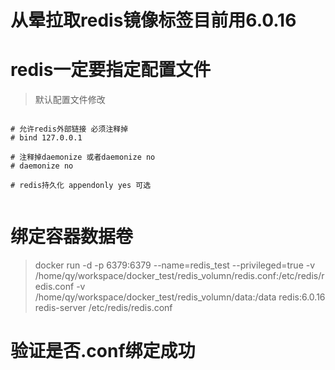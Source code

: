 # 从晕拉取redis镜像标签目前用6.0.16
# redis一定要指定配置文件
> 默认配置文件修改
```

# 允许redis外部链接 必须注释掉
# bind 127.0.0.1

# 注释掉daemonize 或者daemonize no
# daemonize no

# redis持久化 appendonly yes 可选


```

# 绑定容器数据卷
> docker run -d -p 6379:6379 --name=redis_test --privileged=true -v /home/qy/workspace/docker_test/redis_volumn/redis.conf:/etc/redis/redis.conf -v /home/qy/workspace/docker_test/redis_volumn/data:/data redis:6.0.16 redis-server /etc/redis/redis.conf

# 验证是否.conf绑定成功
